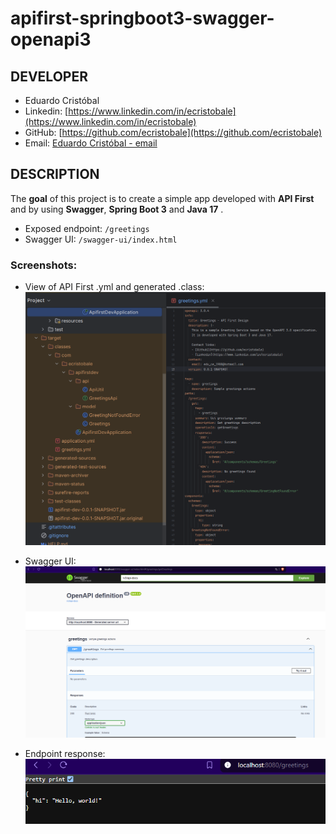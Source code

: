 # apifirst-springboot3-swagger-openapi3

## DEVELOPER
 * Eduardo Cristóbal
 * Linkedin: [https://www.linkedin.com/in/ecristobale](https://www.linkedin.com/in/ecristobale)
 * GitHub: [https://github.com/ecristobale](https://github.com/ecristobale)
 * Email: [Eduardo Cristóbal - email](mailto:edu_ce_1988@hotmail.com)

## DESCRIPTION
The **goal** of this project is to create a simple app developed with **API First** and by using **Swagger**, **Spring Boot 3** and **Java 17** . 
* Exposed endpoint: `/greetings`
* Swagger UI: `/swagger-ui/index.html`


### Screenshots:

* View of API First .yml and generated .class:
![Alt text](readme-screenshots/apifirst-swagger-openapi-01.png?raw=true "API first .yml and generated .class")

* Swagger UI:
![Alt text](readme-screenshots/apifirst-swagger-openapi-02.png?raw=true "Swagger UI")

* Endpoint response:
![Alt text](readme-screenshots/apifirst-swagger-openapi-03.png?raw=true "Endpoint response")
